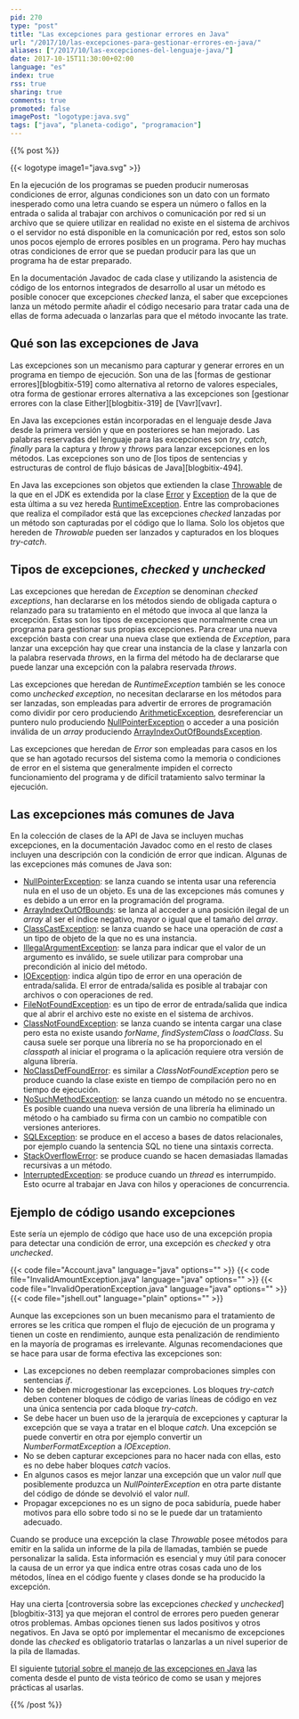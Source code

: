 ```yaml
---
pid: 270
type: "post"
title: "Las excepciones para gestionar errores en Java"
url: "/2017/10/las-excepciones-para-gestionar-errores-en-java/"
aliases: ["/2017/10/las-excepciones-del-lenguaje-java/"]
date: 2017-10-15T11:30:00+02:00
language: "es"
index: true
rss: true
sharing: true
comments: true
promoted: false
imagePost: "logotype:java.svg"
tags: ["java", "planeta-codigo", "programacion"]
---
```


{{% post %}}

{{< logotype image1="java.svg" >}}

En la ejecución de los programas se pueden producir numerosas condiciones de error, algunas condiciones son un dato con un formato inesperado como una letra cuando se espera un número o fallos en la entrada o salida al trabajar con archivos o comunicación por red si un archivo que se quiere utilizar en realidad no existe en el sistema de archivos o el servidor no está disponible en la comunicación por red, estos son solo unos pocos ejemplo de errores posibles en un programa. Pero hay muchas otras condiciones de error que se puedan producir para las que un programa ha de estar preparado.

En la documentación Javadoc de cada clase y utilizando la asistencia de código de los entornos integrados de desarrollo al usar un método es posible conocer que excepciones _checked_ lanza, el saber que excepciones lanza un método permite añadir el código necesario para tratar cada una de ellas de forma adecuada o lanzarlas para que el método invocante las trate.

## Qué son las excepciones de Java

Las excepciones son un mecanismo para capturar y generar errores en un programa en tiempo de ejecución. Son una de las [formas de gestionar errores][blogbitix-519] como alternativa al retorno de valores especiales, otra forma de gestionar errores alternativa a las excepciones son [gestionar errores con la clase Either][blogbitix-319] de [Vavr][vavr].

En Java las excepciones están incorporadas en el lenguaje desde Java desde la primera versión y que en posteriores se han mejorado. Las palabras reservadas del lenguaje para las excepciones son _try_, _catch_, _finally_ para la captura y _throw_ y _throws_ para lanzar excepciones en los métodos. Las excepciones son uno de [los tipos de sentencias y estructuras de control de flujo básicas de Java][blogbitix-494].

En Java las excepciones son objetos que extienden la clase [Throwable](javadoc11:java.base/lang/Throwable.html) de la que en el JDK es extendida por la clase [Error](javadoc11:java.base/lang/Error.html) y [Exception](javadoc11:java.base/lang/Exception.html) de la que de esta última a su vez hereda [RuntimeException](javadoc11:java.base/lang/RuntimeException.html). Entre las comprobaciones que realiza el compilador está que las excepciones _checked_ lanzadas por un método son capturadas por el código que lo llama. Solo los objetos que hereden de _Throwable_ pueden ser lanzados y capturados en los bloques _try-catch_.

## Tipos de excepciones, _checked_ y _unchecked_

Las excepciones que heredan de _Exception_ se denominan _checked exceptions_, han declararse en los métodos siendo de obligada captura o relanzado para su tratamiento en el método que invoca al que lanza la excepción. Estas son los tipos de excepciones que normalmente crea un programa para gestionar sus propias excepciones. Para crear una nueva excepción basta con crear una nueva clase que extienda de _Exception_, para lanzar una excepción hay que crear una instancia de la clase y lanzarla con la palabra reservada _throws_, en la firma del método ha de declararse que puede lanzar una excepción con la palabra reservada _throws_.

Las excepciones que heredan de _RuntimeException_ también se les conoce como _unchecked exception_, no necesitan declararse en los métodos para ser lanzadas, son empleadas para advertir de errores de programación como dividir por cero produciendo [ArithmeticException](javadoc11:java.base/java/lang/ArithmeticException.html), desreferenciar un puntero nulo produciendo [NullPointerException](javadoc11:java.base/java/lang/NullPointerException.html) o acceder a una posición inválida de un _array_ produciendo [ArrayIndexOutOfBoundsException](javadoc11:java.base/lang/ArrayIndexOutOfBoundsException.html).

Las excepciones que heredan de _Error_ son empleadas para casos en los que se han agotado recursos del sistema como la memoria o condiciones de error en el sistema que generalmente impiden el correcto funcionamiento del programa y de difícil tratamiento salvo terminar la ejecución.

## Las excepciones más comunes de Java

En la colección de clases de la API de Java se incluyen muchas excepciones, en la documentación Javadoc como en el resto de clases incluyen una descripción con la condición de error que indican. Algunas de las excepciones más comunes de Java son:

* [NullPointerException](javadoc11:java.base/java/lang/NullPointerException.html): se lanza cuando se intenta usar una referencia nula en el uso de un objeto. Es una de las excepciones más comunes y es debido a un error en la programación del programa.
* [ArrayIndexOutOfBounds](javadoc11:java.base/java/lang/ArrayIndexOutOfBoundsException.html): se lanza al acceder a una posición ilegal de un _array_ al ser el índice negativo, mayor o igual que el tamaño del _array_.
* [ClassCastException](javadoc11:java.base/java/lang/ClassCastException.html): se lanza cuando se hace una operación de _cast_ a un tipo de objeto de la que no es una instancia.
* [IllegalArgumentException](javadoc11:java.base/java/lang/IllegalArgumentException.html): se lanza para indicar que el valor de un argumento es inválido, se suele utilizar para comprobar una precondición al inicio del método.
* [IOException](javadoc11:java.base/java/io/IOException.html): indica algún tipo de error en una operación de entrada/salida. El error de entrada/salida es posible al trabajar con archivos o con operaciones de red.
* [FileNotFoundException](javadoc11:java.base/java/io/FileNotFoundException.html): es un tipo de error de entrada/salida que indica que al abrir el archivo este no existe en el sistema de archivos.
* [ClassNotFoundException](javadoc11:java.base/java/lang/ClassNotFoundException.html): se lanza cuando se intenta cargar una clase pero esta no existe usando _forName_, _findSystemClass_ o _loadClass_. Su causa suele ser porque una librería no se ha proporcionado en el _classpath_ al iniciar el programa o la aplicación requiere otra versión de alguna librería.
* [NoClassDefFoundError](javadoc11:java.base/java/lang/NoClassDefFoundError.html): es similar a _ClassNotFoundException_ pero se produce cuando la clase existe en tiempo de compilación pero no en tiempo de ejecución.
* [NoSuchMethodException](javadoc11:java.base/java/lang/NoSuchMethodException.html): se lanza cuando un método no se encuentra. Es posible cuando una nueva versión de una librería ha eliminado un método o ha cambiado su firma con un cambio no compatible con versiones anteriores.
* [SQLException](javadoc11:java.sql/java/sql/SQLException.html): se produce en el acceso a bases de datos relacionales, por ejemplo cuando la sentencia SQL no tiene una sintaxis correcta.
* [StackOverflowError](javadoc11:java.base/java/lang/StackOverflowError.html): se produce cuando se hacen demasiadas llamadas recursivas a un método.
* [InterruptedException](javadoc11:java.base/java/lang/InterruptedException.html): se produce cuando un _thread_ es interrumpido. Esto ocurre al trabajar en Java con hilos y operaciones de concurrencia.

## Ejemplo de código usando excepciones

Este sería un ejemplo de código que hace uso de una excepción propia para detectar una condición de error, una excepción es _checked_ y otra _unchecked_.

{{< code file="Account.java" language="java" options="" >}}
{{< code file="InvalidAmountException.java" language="java" options="" >}}
{{< code file="InvalidOperationException.java" language="java" options="" >}}
{{< code file="jshell.out" language="plain" options="" >}}

Aunque las excepciones son un buen mecanismo para el tratamiento de errores se les critica que rompen el flujo de ejecución de un programa y tienen un coste en rendimiento, aunque esta penalización de rendimiento en la mayoría de programas es irrelevante. Algunas recomendaciones que se hace para usar de forma efectiva las excepciones son:

* Las excepciones no deben reemplazar comprobaciones simples con sentencias _if_.
* No se deben microgestionar las excepciones. Los bloques _try-catch_ deben contener bloques de código de varias líneas de código en vez una única sentencia por cada bloque _try-catch_.
* Se debe hacer un buen uso de la jerarquía de excepciones y capturar la excepción que se vaya a tratar en el bloque _catch_. Una excepción se puede convertir en otra por ejemplo convertir un _NumberFormatException_ a _IOException_.
* No se deben capturar excepciones para no hacer nada con ellas, esto es no debe haber bloques _catch_ vacíos.
* En algunos casos es mejor lanzar una excepción que un valor _null_ que posiblemente produzca un _NullPointerException_ en otra parte distante del código de dónde se devolvió el valor _null_.
* Propagar excepciones no es un signo de poca sabiduría, puede haber motivos para ello sobre todo si no se le puede dar un tratamiento adecuado.

Cuando se produce una excepción la clase _Throwable_ posee métodos para emitir en la salida un informe de la pila de llamadas, también se puede personalizar la salida. Esta información es esencial y muy útil para conocer la causa de un error ya que indica entre otras cosas cada uno de los métodos, línea en el código fuente y clases donde se ha producido la excepción.

Hay una cierta [controversia sobre las excepciones _checked_ y _unchecked_][blogbitix-313] ya que mejoran el control de errores pero pueden generar otros problemas. Ambas opciones tienen sus lados positivos y otros negativos. En Java se optó por implementar el mecanismo de excepciones donde las _checked_ es obligatorio tratarlas o lanzarlas a un nivel superior de la pila de llamadas.

El siguiente [tutorial sobre el manejo de las excepciones en Java](http://tutorials.jenkov.com/java-exception-handling/exception-hierarchies.html) las comenta desde el punto de vista teórico de como se usan y mejores prácticas al usarlas.

{{% /post %}}
